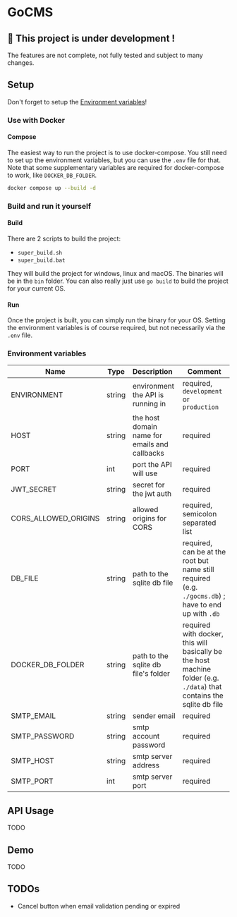 # GoCMS

## 🚧 This project is under development !

The features are not complete, not fully tested and subject to many changes.

## Setup

Don't forget to setup the [Environment variables](#environment-variables)!

### Use with Docker

#### Compose

The easiest way to run the project is to use docker-compose.
You still need to set up the environment variables, but you can use the `.env` file for that.
Note that some supplementary variables are required for docker-compose to work, like `DOCKER_DB_FOLDER`.

```bash
docker compose up --build -d
```

### Build and run it yourself

#### Build

There are 2 scripts to build the project:

- `super_build.sh`
- `super_build.bat`

They will build the project for windows, linux and macOS. The binaries will be in the `bin` folder.
You can also really just use `go build` to build the project for your current OS.

#### Run

Once the project is built, you can simply run the binary for your OS. Setting the environment variables is
of course required, but not necessarily via the `.env` file.

### Environment variables

| Name                 | Type   | Description                                   | Comment                                                                                                               |
|----------------------|--------|:----------------------------------------------|-----------------------------------------------------------------------------------------------------------------------|
| ENVIRONMENT          | string | environment the API is running in             | required, `development` or `production`                                                                               |
| HOST                 | string | the host domain name for emails and callbacks | required                                                                                                              |
| PORT                 | int    | port the API will use                         | required                                                                                                              |
| JWT_SECRET           | string | secret for the jwt auth                       | required                                                                                                              |
| CORS_ALLOWED_ORIGINS | string | allowed origins for CORS                      | required, semicolon separated list                                                                                    |
| DB_FILE              | string | path to the sqlite db file                    | required, can be at the root but name still required (e.g. `./gocms.db`) ; have to end up with `.db`                  |
| DOCKER_DB_FOLDER     | string | path to the sqlite db file's folder           | required with docker, this will basically be the host machine folder (e.g. `./data`) that contains the sqlite db file |
| SMTP_EMAIL           | string | sender email                                  | required                                                                                                              |
| SMTP_PASSWORD        | string | smtp account password                         | required                                                                                                              |
| SMTP_HOST            | string | smtp server address                           | required                                                                                                              | 
| SMTP_PORT            | int    | smtp server port                              | required                                                                                                              |

## API Usage

TODO

## Demo

TODO

## TODOs

- Cancel button when email validation pending or expired
